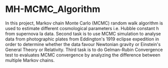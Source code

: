 # MH-MCMC_Algorithm

In this project, Markov chain Monte Carlo (MCMC) random walk algorithm is used to estimate different cosmological parameters i.e. Hubble constant h from supernova Ia data.
Second task is to use MCMC simulation to analyse data from photographic plates from Eddington's 1919 eclipse expedition in order to determine whether the data favour Newtonian gravity or Einstein's General Theory or Relativity.
Third task is to do Gelman-Rubin Convergence test to evaluates MCMC convergence by analyzing the difference between multiple Markov chains.
